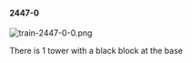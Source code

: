 #### 2447-0
![train-2447-0-0.png](https://github.com/lil-lab/nlvr/raw/master/nlvr/train/images/35/train-2447-0-0.png "train-2447-0-0.png")

There is 1 tower with a black block at the base